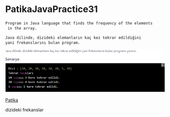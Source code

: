 # PatikaJavaPractice31
```
Program in Java language that finds the frequency of the elements
 in the array.
```
```
Java dilinde, dizideki elemanların kaç kez tekrar edildiğini 
yani frekanslarını bulan program.
```
![img.png](img.png)

[Patika](https://www.patika.dev)


dizideki frekanslar
